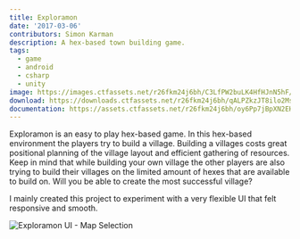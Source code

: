 ```yaml
---
title: Exploramon
date: '2017-03-06'
contributors: Simon Karman
description: A hex-based town building game.
tags:
  - game
  - android
  - csharp
  - unity
image: https://images.ctfassets.net/r26fkm24j6bh/C3LfPW2buLK4HfHJnN5hF/2755d5fc131a3394f7d4f39d3c43320b/exploramon.jpg
download: https://downloads.ctfassets.net/r26fkm24j6bh/qALPZkzJT8ilo2MsPbqIq/125f2100e2b3210c8493afe5009eeac9/Exploramon_Android_Build.apk
documentation: https://assets.ctfassets.net/r26fkm24j6bh/oy6Pp7jBpXN2EHWkA1AXE/ddfd248e5d25625e97a0edce9d1dcdee/Exploramon.pdf
---
```


Exploramon is an easy to play hex-based game. In this hex-based environment the players try to build a village. Building a villages costs great positional planning of the village layout and efficient gathering of resources. Keep in mind that while building your own village the other players are also trying to build their villages on the limited amount of hexes that are available to build on. Will you be able to create the most successful village?

I mainly created this project to experiment with a very flexible UI that felt responsive and smooth.

![Exploramon UI - Map Selection](//images.ctfassets.net/r26fkm24j6bh/5kMapPnFw8nPbN6YV7NTIz/e73af646bed18d174b7484bb8296b0f6/exploramon_map.jpg)

